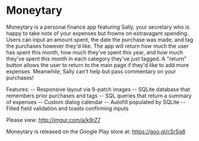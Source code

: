 # Moneytary

Moneytary is a personal finance app featuring Sally, your secretary who is happy to take note of your expenses but frowns on extravagant spending. Users can input an amount spent, the date the purchase was made, and tag the purchases however they'd like. The app will return how much the user has spent this month, how much they've spent this year, and how much they've spent this month in each category they've just tagged. A "return" button allows the user to return to the main page if they'd like to add more expenses. Meanwhile, Sally can't help but pass commentary on your purchases!

Features:
-- Responsive layout via 9-patch images
-- SQLite database that remembers prior purchases and tags
-- SQL queries that return a summary of expenses
-- Custom dialog calendar
-- Autofill populated by SQLite
-- Filled field validation and toasts confirming inputs 

Please view:
http://imgur.com/a/k9rZ7

Moneytary is released on the Google Play store at: https://goo.gl/cSrSg6
